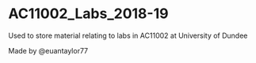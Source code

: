 # AC11002_Labs_2018-19
Used to store material relating to labs in AC11002 at University of Dundee

Made by @euantaylor77
